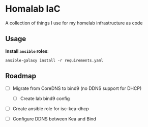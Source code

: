 # Homalab IaC

A collection of things I use for my homelab infrastructure as code

## Usage

**Install `ansible` roles**:

`ansible-galaxy install -r requirements.yaml`

## Roadmap

- [ ] Migrate from CoreDNS to bind9 (no DDNS support for DHCP)

  - [ ] Create lab bind9 config

- [ ] Create ansible role for isc-kea-dhcp

- [ ] Configure DDNS between Kea and Bind
